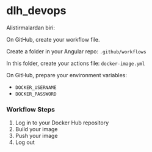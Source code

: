 # dlh_devops


Alistirmalardan biri:

On GitHub, create your workflow file.

Create a folder in your Angular repo: `.github/workflows`

In this folder, create your actions file: `docker-image.yml`

On GitHub, prepare your environment variables:

- `DOCKER_USERNAME`
- `DOCKER_PASSWORD`

### Workflow Steps

1. Log in to your Docker Hub repository  
2. Build your image  
3. Push your image  
4. Log out
